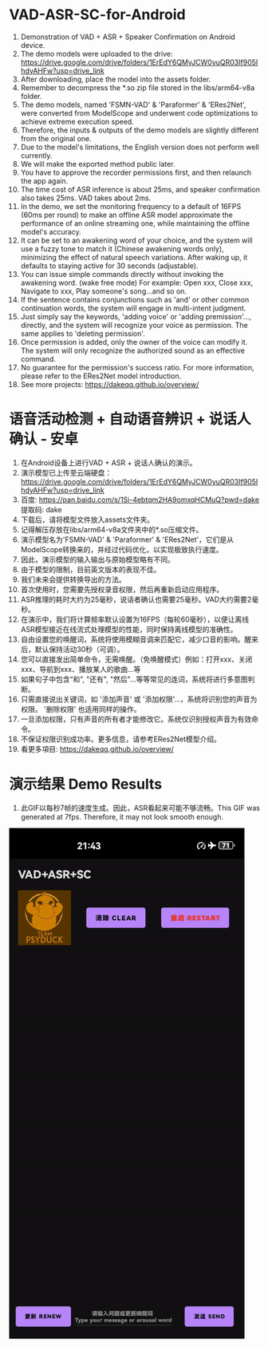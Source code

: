 # VAD-ASR-SC-for-Android
1. Demonstration of VAD + ASR + Speaker Confirmation on Android device.
2. The demo models were uploaded to the drive: https://drive.google.com/drive/folders/1ErEdY6QMyJCW0yuQR03If905IhdyAHFw?usp=drive_link
3. After downloading, place the model into the assets folder.
4. Remember to decompress the *.so zip file stored in the libs/arm64-v8a folder.
5. The demo models, named 'FSMN-VAD' & 'Paraformer' & 'ERes2Net', were converted from ModelScope and underwent code optimizations to achieve extreme execution speed.
6. Therefore, the inputs & outputs of the demo models are slightly different from the original one.
7. Due to the model's limitations, the English version does not perform well currently.
8. We will make the exported method public later.
9. You have to approve the recorder permissions first, and then relaunch the app again.
10. The time cost of ASR inference is about 25ms, and speaker confirmation also takes 25ms. VAD takes about 2ms.
11. In the demo, we set the monitoring frequency to a default of 16FPS (60ms per round) to make an offline ASR model approximate the performance of an online streaming one, while maintaining the offline model's accuracy.
12. It can be set to an awakening word of your choice, and the system will use a fuzzy tone to match it (Chinese awakening words only), minimizing the effect of natural speech variations. After waking up, it defaults to staying active for 30 seconds (adjustable).
13. You can issue simple commands directly without invoking the awakening word. (wake free mode) For example: Open xxx, Close xxx, Navigate to xxx, Play someone's song...and so on.
14. If the sentence contains conjunctions such as 'and' or other common continuation words, the system will engage in multi-intent judgment.
15. Just simply say the keywords, 'adding voice' or 'adding premission'..., directly, and the system will recognize your voice as permission. The same applies to 'deleting permission'.
16. Once permission is added, only the owner of the voice can modify it. The system will only recognize the authorized sound as an effective command.
17. No guarantee for the permission's success ratio. For more information, please refer to the ERes2Net model introduction.
18. See more projects: https://dakeqq.github.io/overview/

# 语音活动检测 + 自动语音辨识 + 说话人确认 - 安卓
1. 在Android设备上进行VAD + ASR + 说话人确认的演示。
2. 演示模型已上传至云端硬盘：https://drive.google.com/drive/folders/1ErEdY6QMyJCW0yuQR03If905IhdyAHFw?usp=drive_link
3. 百度: https://pan.baidu.com/s/1Si-4ebtqm2HA9omxqHCMuQ?pwd=dake 提取码: dake
4. 下载后，请将模型文件放入assets文件夹。
5. 记得解压存放在libs/arm64-v8a文件夹中的*.so压缩文件。
6. 演示模型名为'FSMN-VAD' & 'Paraformer' & 'ERes2Net'，它们是从ModelScope转换来的，并经过代码优化，以实现极致执行速度。
7. 因此，演示模型的输入输出与原始模型略有不同。
8. 由于模型的限制，目前英文版本的表现不佳。
9. 我们未来会提供转换导出的方法。
10. 首次使用时，您需要先授权录音权限，然后再重新启动应用程序。
11. ASR推理的耗时大约为25毫秒，说话者确认也需要25毫秒。VAD大约需要2毫秒。
12. 在演示中，我们将计算频率默认设置为16FPS（每轮60毫秒），以便让离线ASR模型接近在线流式处理模型的性能，同时保持离线模型的准确性。
13. 自由设置您的唤醒词，系统将使用模糊音调来匹配它，减少口音的影响。醒来后，默认保持活动30秒（可调）。
14. 您可以直接发出简单命令，无需唤醒。（免唤醒模式）例如：打开xxx、关闭xxx、导航到xxx、播放某人的歌曲...等
15. 如果句子中包含“和”, "还有", "然后"...等等常见的连词，系统将进行多意图判断。
16. 只需直接说出关键词，如 '添加声音' 或 '添加权限'...，系统将识别您的声音为权限。 '删除权限' 也适用同样的操作。
17. 一旦添加权限，只有声音的所有者才能修改它。系统仅识别授权声音为有效命令。
18. 不保证权限识别成功率。更多信息，请参考ERes2Net模型介绍。
19. 看更多項目: https://dakeqq.github.io/overview/

# 演示结果 Demo Results
1. 此GIF以每秒7帧的速度生成。因此，ASR看起来可能不够流畅。This GIF was generated at 7fps. Therefore, it may not look smooth enough.

![Demo Animation](https://github.com/DakeQQ/VAD-ASR-SC-for-Android/blob/main/asr.gif?raw=true)
